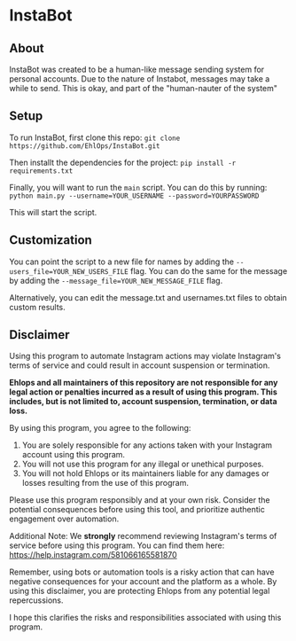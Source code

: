 # InstaBot
## About
InstaBot was created to be a human-like message sending system for personal accounts. Due to the nature of Instabot, messages may take a while to send. This is okay, and part of the "human-nauter of the system"

## Setup
To run InstaBot, first clone this repo:
`git clone https://github.com/EhlOps/InstaBot.git`

Then installt the dependencies for the project:
`pip install -r requirements.txt`

Finally, you will want to run the `main` script. You can do this by running:
`python main.py --username=YOUR_USERNAME --password=YOURPASSWORD`

This will start the script.

## Customization

You can point the script to a new file for names by adding the `--users_file=YOUR_NEW_USERS_FILE` flag.
You can do the same for the message by adding the `--message_file=YOUR_NEW_MESSAGE_FILE` flag.

Alternatively, you can edit the message.txt and usernames.txt files to obtain custom results.

## Disclaimer
Using this program to automate Instagram actions may violate Instagram's terms of service and could result in account suspension or termination.

**Ehlops and all maintainers of this repository are not responsible for any legal action or penalties incurred as a result of using this program. This includes, but is not limited to, account suspension, termination, or data loss.**

By using this program, you agree to the following:

1. You are solely responsible for any actions taken with your Instagram account using this program.
2. You will not use this program for any illegal or unethical purposes.
3. You will not hold Ehlops or its maintainers liable for any damages or losses resulting from the use of this program.

Please use this program responsibly and at your own risk. Consider the potential consequences before using this tool, and prioritize authentic engagement over automation.

Additional Note: We **strongly** recommend reviewing Instagram's terms of service before using this program. You can find them here: https://help.instagram.com/581066165581870

Remember, using bots or automation tools is a risky action that can have negative consequences for your account and the platform as a whole. By using this disclaimer, you are protecting Ehlops from any potential legal repercussions.

I hope this clarifies the risks and responsibilities associated with using this program.
